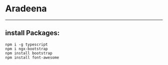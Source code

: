 # Aradeena
---
## install Packages:
```
npm i -g typescript
npm i ngx-bootstrap 
npm install bootstrap
npm install font-awesome 

```
